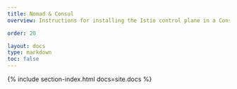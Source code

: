 ```yaml
---
title: Nomad & Consul
overview: Instructions for installing the Istio control plane in a Consul based environment, with or without Nomad.

order: 20

layout: docs
type: markdown
toc: false
---
```


{% include section-index.html docs=site.docs %}
